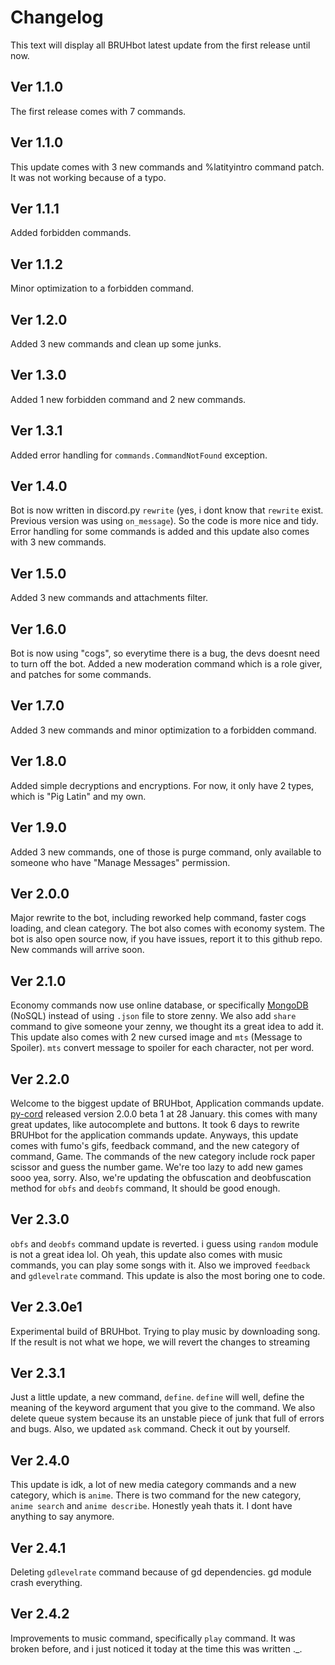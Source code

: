 # Changelog
This text will display all BRUHbot latest update from the first release until now.

## Ver 1.1.0
The first release comes with 7 commands.

## Ver 1.1.0
This update comes with 3 new commands and %latityintro command patch. It was not working because of a typo.

## Ver 1.1.1
Added forbidden commands.

## Ver 1.1.2
Minor optimization to a forbidden command.

## Ver 1.2.0
Added 3 new commands and clean up some junks.

## Ver 1.3.0
Added 1 new forbidden command and 2 new commands.

## Ver 1.3.1
Added error handling for `commands.CommandNotFound` exception.

## Ver 1.4.0
Bot is now written in discord.py `rewrite` (yes, i dont know that `rewrite` exist. Previous version was using `on_message`). So the code is more nice and tidy. Error handling for some commands is added and this update also comes with 3 new commands.

## Ver 1.5.0
Added 3 new commands and attachments filter.

## Ver 1.6.0
Bot is now using "cogs", so everytime there is a bug, the devs doesnt need to turn off the bot. Added a new moderation command which is a role giver, and patches for some commands.

## Ver 1.7.0
Added 3 new commands and minor optimization to a forbidden command.

## Ver 1.8.0
Added simple decryptions and encryptions. For now, it only have 2 types, which is "Pig Latin" and my own.

## Ver 1.9.0
Added 3 new commands, one of those is purge command, only available to someone who have "Manage Messages" permission.

## Ver 2.0.0
Major rewrite to the bot, including reworked help command, faster cogs loading, and clean category. The bot also comes with economy system. The bot is also open source now, if you have issues, report it to this github repo. New commands will arrive soon.

## Ver 2.1.0
Economy commands now use online database, or specifically [MongoDB](https://www.mongodb.com/) (NoSQL) instead of using `.json` file to store zenny. We also add `share` command to give someone your zenny, we thought its a great idea to add it. This update also comes with 2 new cursed image and `mts` (Message to Spoiler). `mts` convert message to spoiler for each character, not per word.

## Ver 2.2.0
Welcome to the biggest update of BRUHbot, Application commands update. [py-cord](https://github.com/Pycord-Development/pycord) released version 2.0.0 beta 1 at 28 January. this comes with many great updates, like autocomplete and buttons. It took 6 days to rewrite BRUHbot for the application commands update. Anyways, this update comes with fumo's gifs, feedback command, and the new category of command, Game. The commands of the new category include rock paper scissor and guess the number game. We're too lazy to add new games sooo yea, sorry. Also, we're updating the obfuscation and deobfuscation method for `obfs` and `deobfs` command, It should be good enough.

## Ver 2.3.0
`obfs` and `deobfs` command update is reverted. i guess using `random` module is not a great idea lol. Oh yeah, this update also comes with music commands, you can play some songs with it. Also we improved `feedback` and `gdlevelrate` command. This update is also the most boring one to code.

## Ver 2.3.0e1
Experimental build of BRUHbot. Trying to play music by downloading song. If the result is not what we hope, we will revert the changes to streaming

## Ver 2.3.1
Just a little update, a new command, `define`. `define` will well, define the meaning of the keyword argument that you give to the command. We also delete queue system because its an unstable piece of junk that full of errors and bugs. Also, we updated `ask` command. Check it out by yourself.

## Ver 2.4.0
This update is idk, a lot of new media category commands and a new category, which is `anime`. There is two command for the new category, `anime search` and `anime describe`. Honestly yeah thats it. I dont have anything to say anymore.

## Ver 2.4.1
Deleting `gdlevelrate` command because of gd dependencies. gd module crash everything.

## Ver 2.4.2
Improvements to music command, specifically `play` command. It was broken before, and i just noticed it today at the time this was written ._.